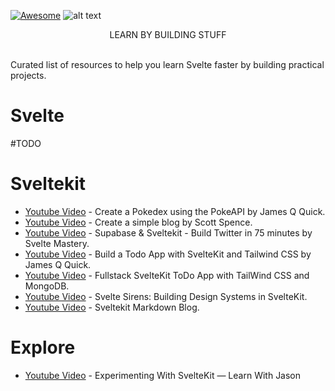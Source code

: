 [![Awesome](https://awesome.re/badge.svg)](https://awesome.re)
![alt text](https://raw.githubusercontent.com/sveltejs/branding/master/svelte-horizontal.svg)

<center>LEARN BY BUILDING STUFF</center><br>

Curated list of resources to help you learn Svelte faster by building practical projects. 
# Svelte
#TODO
# Sveltekit


- [Youtube Video](https://www.youtube.com/watch?v=UU7MgYIbtAk) - Create a Pokedex using the PokeAPI by James Q Quick.
- [Youtube Video](https://www.youtube.com/watch?v=zH2qG9YwN3s) - Create a simple blog by Scott Spence.
- [Youtube Video](https://www.youtube.com/watch?v=mPQyckogDYc) - Supabase & Sveltekit - Build Twitter in 75 minutes by Svelte Mastery.
- [Youtube Video](https://youtu.be/YipaPr4Aex8) - Build a Todo App with SvelteKit and Tailwind CSS by James Q Quick.
- [Youtube Video](https://youtu.be/P6gEnVlJPOc) - Fullstack SvelteKit ToDo App with TailWind CSS and MongoDB.
- [Youtube Video](https://youtu.be/3bjVQJwF6O8) - Svelte Sirens: Building Design Systems in SvelteKit.  
- [Youtube Video](https://youtu.be/3bjVQJwF6O8) - Sveltekit Markdown Blog.  


# Explore

- [Youtube Video](https://youtu.be/kEMrGsDEgOw) - Experimenting With SvelteKit — Learn With Jason 

